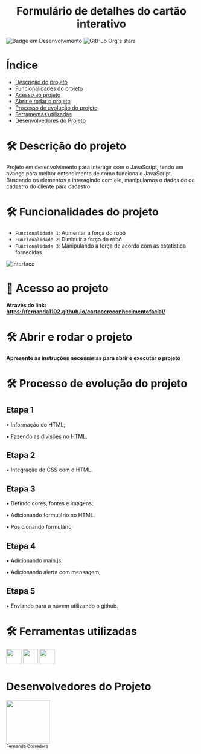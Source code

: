 <h1 align="center"> Formulário de detalhes do cartão interativo </h1>

![Badge em Desenvolvimento](http://img.shields.io/static/v1?label=STATUS&message=EM%20DESENVOLVIMENTO&color=GREEN&style=for-the-badge)  ![GitHub Org's stars](https://img.shields.io/github/stars/camilafernanda?style=social)  

# Índice 

* [Descrição do projeto](#descrição-do-projeto)
* [Funcionalidades do projeto](#status-do-Projeto)
* [Acesso ao projeto](#funcionalidades-e-demonstração-da-aplicação)
* [Abrir e rodar o projeto](#acesso-ao-projeto)
* [Processo de evolução do projeto](#tecnologias-utilizadas)
* [Ferramentas utilizadas](#pessoas-contribuidoras)
* [Desenvolvedores do Projeto](#pessoas-desenvolvedoras)

# 🛠️ Descrição do projeto 

Projeto em desenvolvimento para interagir com o JavaScript, tendo um avanço para melhor entendimento de como funciona o JavaScript. Buscando os elementos e interagindo com ele, manipulamos o dados de de cadastro do cliente para cadastro.

# 🛠️ Funcionalidades do projeto

- `Funcionalidade 1`: Aumentar a força do robô
- `Funcionalidade 2`: Diminuir a força do robô
- `Funcionalidade 3`: Manipulando a força de acordo com as estatística fornecidas

![interface](https://user-images.githubusercontent.com/108702091/212561852-b53ba057-f7d6-4bce-b007-5e1ef6bb6b80.JPG)


# 📁 Acesso ao projeto

**Através do link: https://fernanda1102.github.io/cartaoereconhecimentofacial/**

# 🛠️ Abrir e rodar o projeto

**Apresente as instruções necessárias para abrir e executar o projeto**

# 🛠️ Processo de evolução do projeto

## Etapa 1

• Informação do HTML;

• Fazendo as divisões no HTML.

## Etapa 2

• Integração do CSS com o HTML.

## Etapa 3

• Defindo cores, fontes e imagens;

• Adicionando formulário no HTML.

• Posicionando formulário;


## Etapa 4

• Adicionando main.js;

• Adicionando alerta com mensagem;


## Etapa 5

• Enviando para a nuvem utilizando o github.



# 🛠️ Ferramentas utilizadas

<img src="https://cdn.jsdelivr.net/gh/devicons/devicon/icons/css3/css3-original.svg" width="40" height="40"/>  <img src="https://cdn.jsdelivr.net/gh/devicons/devicon/icons/html5/html5-original-wordmark.svg" width="40" height="40"/> <img src="https://cdn.jsdelivr.net/gh/devicons/devicon/icons/javascript/javascript-original.svg" width="40" height="40"/>

# Desenvolvedores do Projeto

[<img src="![profile-pic](https://user-images.githubusercontent.com/108702091/209584951-8a2da900-174e-455e-b990-f60c080a1a68.png)" width=115><br><sub>Fernanda Corredera</sub>](https://github.com/fernanda1102)
 

